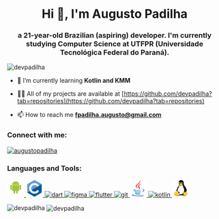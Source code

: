 <h1 align="center">Hi 👋, I'm Augusto Padilha</h1>
<h3 align="center">a 21-year-old Brazilian (aspiring) developer. I'm currently studying Computer Science at UTFPR (Universidade Tecnológica Federal do Paraná).</h3>

<p align="left"> <img src="https://komarev.com/ghpvc/?username=devpadilha&label=Profile%20views&color=0e75b6&style=flat" alt="devpadilha" /> </p>

- 🌱 I’m currently learning **Kotlin and KMM**

- 👨‍💻 All of my projects are available at [https://github.com/devpadilha?tab=repositories](https://github.com/devpadilha?tab=repositories)

- 📫 How to reach me **fpadilha.augusto@gmail.com**

<h3 align="left">Connect with me:</h3>
<p align="left">
<a href="https://linkedin.com/in/augustopadilha" target="blank"><img align="center" src="https://raw.githubusercontent.com/rahuldkjain/github-profile-readme-generator/master/src/images/icons/Social/linked-in-alt.svg" alt="augustopadilha" height="30" width="40" /></a>
</p>

<h3 align="left">Languages and Tools:</h3>
<p align="left"> <a href="https://developer.android.com" target="_blank" rel="noreferrer"> <img src="https://raw.githubusercontent.com/devicons/devicon/master/icons/android/android-original-wordmark.svg" alt="android" width="40" height="40"/> </a> <a href="https://www.cprogramming.com/" target="_blank" rel="noreferrer"> <img src="https://raw.githubusercontent.com/devicons/devicon/master/icons/c/c-original.svg" alt="c" width="40" height="40"/> </a> <a href="https://dart.dev" target="_blank" rel="noreferrer"> <img src="https://www.vectorlogo.zone/logos/dartlang/dartlang-icon.svg" alt="dart" width="40" height="40"/> </a> <a href="https://www.figma.com/" target="_blank" rel="noreferrer"> <img src="https://www.vectorlogo.zone/logos/figma/figma-icon.svg" alt="figma" width="40" height="40"/> </a> <a href="https://flutter.dev" target="_blank" rel="noreferrer"> <img src="https://www.vectorlogo.zone/logos/flutterio/flutterio-icon.svg" alt="flutter" width="40" height="40"/> </a> <a href="https://git-scm.com/" target="_blank" rel="noreferrer"> <img src="https://www.vectorlogo.zone/logos/git-scm/git-scm-icon.svg" alt="git" width="40" height="40"/> </a> <a href="https://www.java.com" target="_blank" rel="noreferrer"> <img src="https://raw.githubusercontent.com/devicons/devicon/master/icons/java/java-original.svg" alt="java" width="40" height="40"/> </a> <a href="https://kotlinlang.org" target="_blank" rel="noreferrer"> <img src="https://www.vectorlogo.zone/logos/kotlinlang/kotlinlang-icon.svg" alt="kotlin" width="40" height="40"/> </a> <a href="https://www.linux.org/" target="_blank" rel="noreferrer"> <img src="https://raw.githubusercontent.com/devicons/devicon/master/icons/linux/linux-original.svg" alt="linux" width="40" height="40"/> </a> </p>

<p><img align="left" src="https://github-readme-stats.vercel.app/api/top-langs?username=devpadilha&show_icons=true&locale=en&layout=compact" alt="devpadilha" /></p>

<p>&nbsp;<img align="center" src="https://github-readme-stats.vercel.app/api?username=devpadilha&show_icons=true&locale=en" alt="devpadilha" /></p>
